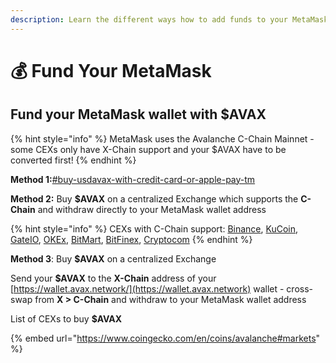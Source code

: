 ```yaml
---
description: Learn the different ways how to add funds to your MetaMask
---
```


# 💰 Fund Your MetaMask

## Fund your MetaMask wallet with **$AVAX**

{% hint style="info" %}
MetaMask uses the Avalanche C-Chain Mainnet - some CEXs only have X-Chain support and your $AVAX have to be converted first!
{% endhint %}

**Method 1:**[#buy-usdavax-with-credit-card-or-apple-pay-tm](../getting-started-on-pangolin/buy-with-credit-card/#buy-usdavax-with-credit-card-or-apple-pay-tm "mention")

**Method 2:** Buy **$AVAX** on a centralized Exchange which supports the **C-Chain** and withdraw directly to your MetaMask wallet address&#x20;

{% hint style="info" %}
CEXs with C-Chain support: [Binance](https://www.binance.com/en/trade/AVAX\_USDT?layout=pro), [KuCoin](https://trade.kucoin.com/AVAX-USDT), [GateIO](https://www.gate.io/tradepro/AVAX\_USDT), [OKEx](https://www.okex.com/de/trade-spot/btc-usdt), [BitMart](https://www.bitmart.com/trade/en?layout=pro\&symbol=AVAX\_USDT), [BitFinex](https://trading.bitfinex.com/t/AVAX:UST), [Cryptocom](https://crypto.com/exchange/trade/spot/AVAX\_USDT)
{% endhint %}

**Method 3**: Buy **$AVAX** on a centralized Exchange&#x20;

Send your **$AVAX** to the **X-Chain** address of your [https://wallet.avax.network/](https://wallet.avax.network) wallet - cross-swap from **X > C-Chain** and withdraw to your MetaMask wallet address



List of CEXs to buy **$AVAX**

{% embed url="https://www.coingecko.com/en/coins/avalanche#markets" %}
